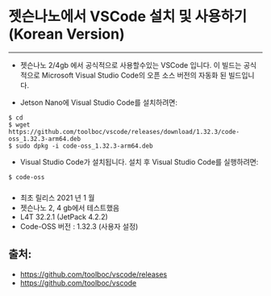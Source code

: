 # 젯슨나노에서 VSCode 설치 및 사용하기 (Korean Version)
***

* 젯슨나노 2/4gb 에서 공식적으로 사용할수있는 VSCode 입니다.
 이 빌드는 공식적으로 Microsoft Visual Studio Code의 오픈 소스 버전의 자동화 된 빌드입니다. 

* Jetson Nano에 Visual Studio Code를 설치하려면:

```
$ cd
$ wget https://github.com/toolboc/vscode/releases/download/1.32.3/code-oss_1.32.3-arm64.deb
$ sudo dpkg -i code-oss_1.32.3-arm64.deb
```

*  Visual Studio Code가 설치됩니다. 설치 후 Visual Studio Code를 실행하려면:

```
$ code-oss
```

<h3></h3>

<ul><li>최초 릴리스 2021 년 1 월</li>
<li>젯슨나노 2, 4 gb에서 테스트했음</li>
<li>L4T 32.2.1 (JetPack 4.2.2)</li>
<li>Code-OSS 버전 : 1.32.3 (사용자 설정)</li>
</ul>

## 출처:

* https://github.com/toolboc/vscode/releases
* https://github.com/toolboc/vscode
